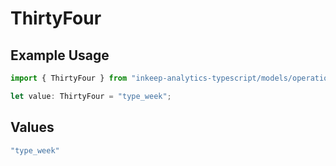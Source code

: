 # ThirtyFour

## Example Usage

```typescript
import { ThirtyFour } from "inkeep-analytics-typescript/models/operations";

let value: ThirtyFour = "type_week";
```

## Values

```typescript
"type_week"
```
